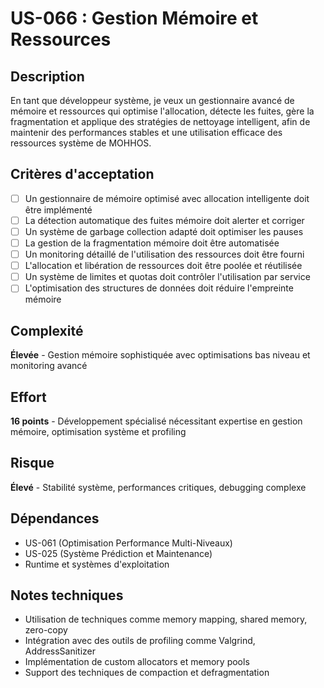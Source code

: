 # US-066 : Gestion Mémoire et Ressources

## Description
En tant que développeur système, je veux un gestionnaire avancé de mémoire et ressources qui optimise l'allocation, détecte les fuites, gère la fragmentation et applique des stratégies de nettoyage intelligent, afin de maintenir des performances stables et une utilisation efficace des ressources système de MOHHOS.

## Critères d'acceptation
- [ ] Un gestionnaire de mémoire optimisé avec allocation intelligente doit être implémenté
- [ ] La détection automatique des fuites mémoire doit alerter et corriger
- [ ] Un système de garbage collection adapté doit optimiser les pauses
- [ ] La gestion de la fragmentation mémoire doit être automatisée
- [ ] Un monitoring détaillé de l'utilisation des ressources doit être fourni
- [ ] L'allocation et libération de ressources doit être poolée et réutilisée
- [ ] Un système de limites et quotas doit contrôler l'utilisation par service
- [ ] L'optimisation des structures de données doit réduire l'empreinte mémoire

## Complexité
**Élevée** - Gestion mémoire sophistiquée avec optimisations bas niveau et monitoring avancé

## Effort
**16 points** - Développement spécialisé nécessitant expertise en gestion mémoire, optimisation système et profiling

## Risque
**Élevé** - Stabilité système, performances critiques, debugging complexe

## Dépendances
- US-061 (Optimisation Performance Multi-Niveaux)
- US-025 (Système Prédiction et Maintenance)
- Runtime et systèmes d'exploitation

## Notes techniques
- Utilisation de techniques comme memory mapping, shared memory, zero-copy
- Intégration avec des outils de profiling comme Valgrind, AddressSanitizer
- Implémentation de custom allocators et memory pools
- Support des techniques de compaction et defragmentation